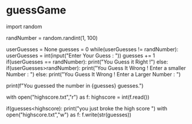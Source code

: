 # guessGame
import random

randNumber = random.randint(1, 100)

userGuesses = None
guesses = 0
while(userGuesses != randNumber):
    userGuesses = int(input("Enter Your Guess : "))
    guesses += 1
    if(userGuesses == randNumber):
        print("You Guess it Right !")
    else:
        if(userGuesses>randNumber):
            print("You Guess It Wrong ! Enter a smaller Number : ")
        else:
            print("You Guess It Wrong ! Enter a Larger Number : ")

print(f"You guessed the number in {guesses} guesses.")

with open("highscore.txt","r") as f:
    highscore = int(f.read())

if(guesses<highscore):
    print("you just broke the high score ")
    with open("highscore.txt","w") as f:
        f.write(str(guesses))
